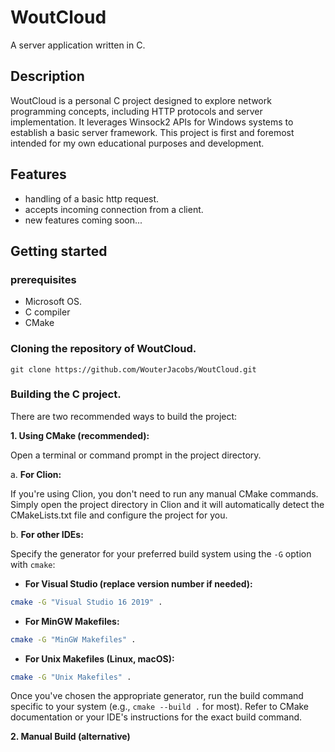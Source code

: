 # WoutCloud
A server application written in C.
<br>
## Description
WoutCloud is a personal C project designed to explore network programming concepts, including HTTP protocols and
server implementation. It leverages Winsock2 APIs for Windows systems to establish a basic server framework.
This project is first and foremost intended for my own educational purposes and development.

## Features
- handling of a basic http request.
- accepts incoming connection from a client.
- new features coming soon...

## Getting started
### prerequisites
- Microsoft OS.
- C compiler
- CMake
### Cloning the repository of WoutCloud.
    git clone https://github.com/WouterJacobs/WoutCloud.git
### Building the C project.
There are two recommended ways to build the project:

**1. Using CMake (recommended):**

Open a terminal or command prompt in the project directory.

a. **For Clion:**

If you're using Clion, you don't need to run any manual CMake commands.
Simply open the project directory in Clion and it will automatically detect the
CMakeLists.txt file and configure the project for you.

b. **For other IDEs:**

Specify the generator for your preferred build system using the `-G` option with `cmake`:

- **For Visual Studio (replace version number if needed):**

```bash
cmake -G "Visual Studio 16 2019" .
```

- **For MinGW Makefiles:**

```bash
cmake -G "MinGW Makefiles" .
```

- **For Unix Makefiles (Linux, macOS):**

```bash
cmake -G "Unix Makefiles" .
```

Once you've chosen the appropriate generator, run the build command specific to your system (e.g., `cmake --build .` for most). Refer to CMake documentation or your IDE's instructions for the exact build command.

**2. Manual Build (alternative)**
